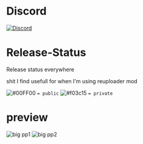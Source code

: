 # Discord

[![Discord](https://canary.discord.com/api/guilds/839188894402609163/widget.png?style=banner4)](https://discord.gg/nuYmcGj2WV)

# Release-Status
Release status everywhere

shit I find usefull for when I'm using reuploader mod

![#00FF00](https://via.placeholder.com/15/00FF00/000000?text=+) `= public`
![#f03c15](https://via.placeholder.com/15/f03c15/000000?text=+) `= private`

# preview

![big pp1](https://i.imgur.com/upkqMRm.png)
![big pp2](https://i.imgur.com/hz8txNc.png)
